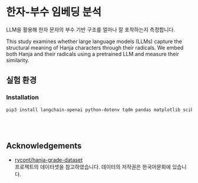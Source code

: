 # 한자-부수 임베딩 분석

LLM을 활용해 한자 문자의 부수 기반 구조를 얼마나 잘 포착하는지 측정합니다.

This study examines whether large language models (LLMs) capture the structural meaning of Hanja characters through their radicals. We embed both Hanja and their radicals using a pretrained LLM and measure their similarity. 



## 실험 환경

### Installation

```bash
pip3 install langchain-openai python-dotenv tqdm pandas matplotlib scikit-learn seaborn umap-learn
```

</br></br>

## Acknowledgements

- [rycont/hanja-grade-dataset](https://github.com/rycont/hanja-grade-dataset)  
  프로젝트의 데이터셋을 참고하였습니다. 데이터의 저작권은 한국어문회에 있습니다.
